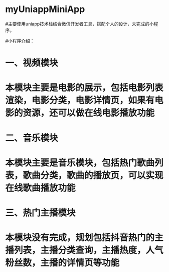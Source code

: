 # myUniappMiniApp
#主要使用uniapp技术栈结合微信开发者工具，搭配个人的设计，未完成的小程序。



#小程序介绍：
#   一、视频模块
#       本模块主要是电影的展示，包括电影列表渲染，电影分类，电影详情页，如果有电影的资源，还可以做在线电影播放功能

#   二、音乐模块
#       本模块主要是音乐模块，包括热门歌曲列表，歌曲分类，歌曲的播放页，可以实现在线歌曲播放功能

#   三、热门主播模块
#       本模块没有完成，规划包括抖音热门的主播列表，主播分类查询，主播热度，人气粉丝数，主播的详情页等功能
